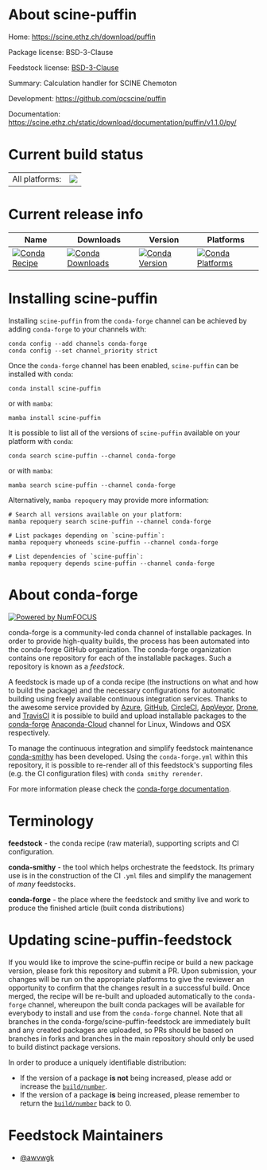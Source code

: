 About scine-puffin
==================

Home: https://scine.ethz.ch/download/puffin

Package license: BSD-3-Clause

Feedstock license: [BSD-3-Clause](https://github.com/conda-forge/scine-puffin-feedstock/blob/main/LICENSE.txt)

Summary: Calculation handler for SCINE Chemoton

Development: https://github.com/qcscine/puffin

Documentation: https://scine.ethz.ch/static/download/documentation/puffin/v1.1.0/py/

Current build status
====================


<table><tr><td>All platforms:</td>
    <td>
      <a href="https://dev.azure.com/conda-forge/feedstock-builds/_build/latest?definitionId=17197&branchName=main">
        <img src="https://dev.azure.com/conda-forge/feedstock-builds/_apis/build/status/scine-puffin-feedstock?branchName=main">
      </a>
    </td>
  </tr>
</table>

Current release info
====================

| Name | Downloads | Version | Platforms |
| --- | --- | --- | --- |
| [![Conda Recipe](https://img.shields.io/badge/recipe-scine--puffin-green.svg)](https://anaconda.org/conda-forge/scine-puffin) | [![Conda Downloads](https://img.shields.io/conda/dn/conda-forge/scine-puffin.svg)](https://anaconda.org/conda-forge/scine-puffin) | [![Conda Version](https://img.shields.io/conda/vn/conda-forge/scine-puffin.svg)](https://anaconda.org/conda-forge/scine-puffin) | [![Conda Platforms](https://img.shields.io/conda/pn/conda-forge/scine-puffin.svg)](https://anaconda.org/conda-forge/scine-puffin) |

Installing scine-puffin
=======================

Installing `scine-puffin` from the `conda-forge` channel can be achieved by adding `conda-forge` to your channels with:

```
conda config --add channels conda-forge
conda config --set channel_priority strict
```

Once the `conda-forge` channel has been enabled, `scine-puffin` can be installed with `conda`:

```
conda install scine-puffin
```

or with `mamba`:

```
mamba install scine-puffin
```

It is possible to list all of the versions of `scine-puffin` available on your platform with `conda`:

```
conda search scine-puffin --channel conda-forge
```

or with `mamba`:

```
mamba search scine-puffin --channel conda-forge
```

Alternatively, `mamba repoquery` may provide more information:

```
# Search all versions available on your platform:
mamba repoquery search scine-puffin --channel conda-forge

# List packages depending on `scine-puffin`:
mamba repoquery whoneeds scine-puffin --channel conda-forge

# List dependencies of `scine-puffin`:
mamba repoquery depends scine-puffin --channel conda-forge
```


About conda-forge
=================

[![Powered by
NumFOCUS](https://img.shields.io/badge/powered%20by-NumFOCUS-orange.svg?style=flat&colorA=E1523D&colorB=007D8A)](https://numfocus.org)

conda-forge is a community-led conda channel of installable packages.
In order to provide high-quality builds, the process has been automated into the
conda-forge GitHub organization. The conda-forge organization contains one repository
for each of the installable packages. Such a repository is known as a *feedstock*.

A feedstock is made up of a conda recipe (the instructions on what and how to build
the package) and the necessary configurations for automatic building using freely
available continuous integration services. Thanks to the awesome service provided by
[Azure](https://azure.microsoft.com/en-us/services/devops/), [GitHub](https://github.com/),
[CircleCI](https://circleci.com/), [AppVeyor](https://www.appveyor.com/),
[Drone](https://cloud.drone.io/welcome), and [TravisCI](https://travis-ci.com/)
it is possible to build and upload installable packages to the
[conda-forge](https://anaconda.org/conda-forge) [Anaconda-Cloud](https://anaconda.org/)
channel for Linux, Windows and OSX respectively.

To manage the continuous integration and simplify feedstock maintenance
[conda-smithy](https://github.com/conda-forge/conda-smithy) has been developed.
Using the ``conda-forge.yml`` within this repository, it is possible to re-render all of
this feedstock's supporting files (e.g. the CI configuration files) with ``conda smithy rerender``.

For more information please check the [conda-forge documentation](https://conda-forge.org/docs/).

Terminology
===========

**feedstock** - the conda recipe (raw material), supporting scripts and CI configuration.

**conda-smithy** - the tool which helps orchestrate the feedstock.
                   Its primary use is in the construction of the CI ``.yml`` files
                   and simplify the management of *many* feedstocks.

**conda-forge** - the place where the feedstock and smithy live and work to
                  produce the finished article (built conda distributions)


Updating scine-puffin-feedstock
===============================

If you would like to improve the scine-puffin recipe or build a new
package version, please fork this repository and submit a PR. Upon submission,
your changes will be run on the appropriate platforms to give the reviewer an
opportunity to confirm that the changes result in a successful build. Once
merged, the recipe will be re-built and uploaded automatically to the
`conda-forge` channel, whereupon the built conda packages will be available for
everybody to install and use from the `conda-forge` channel.
Note that all branches in the conda-forge/scine-puffin-feedstock are
immediately built and any created packages are uploaded, so PRs should be based
on branches in forks and branches in the main repository should only be used to
build distinct package versions.

In order to produce a uniquely identifiable distribution:
 * If the version of a package **is not** being increased, please add or increase
   the [``build/number``](https://docs.conda.io/projects/conda-build/en/latest/resources/define-metadata.html#build-number-and-string).
 * If the version of a package **is** being increased, please remember to return
   the [``build/number``](https://docs.conda.io/projects/conda-build/en/latest/resources/define-metadata.html#build-number-and-string)
   back to 0.

Feedstock Maintainers
=====================

* [@awvwgk](https://github.com/awvwgk/)

